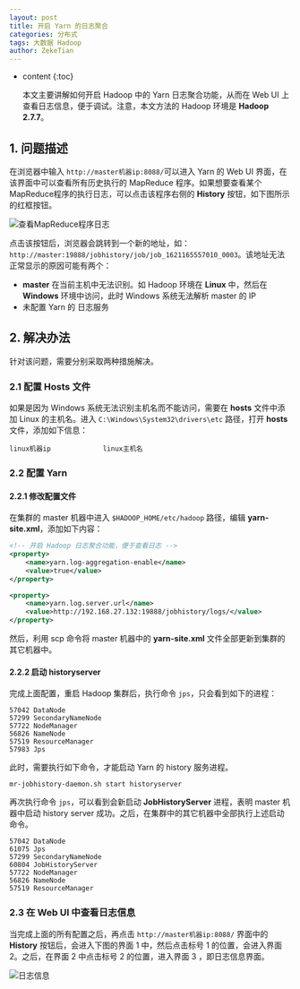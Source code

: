 ```yaml
---
layout: post
title: 开启 Yarn 的日志聚合
categories: 分布式
tags: 大数据 Hadoop
author: ZekeTian
---
```




* content
{:toc}


  本文主要讲解如何开启 Hadoop 中的 Yarn 日志聚合功能，从而在 Web UI 上查看日志信息，便于调试。注意，本文方法的 Hadoop 环境是 **Hadoop 2.7.7**。



## 1. 问题描述

在浏览器中输入 `http://master机器ip:8088/`可以进入 Yarn 的 Web UI 界面，在该界面中可以查看所有历史执行的 MapReduce 程序。如果想要查看某个MapReduce程序的执行日志，可以点击该程序右侧的 **History** 按钮，如下图所示的红框按钮。

![查看MapReduce程序日志](https://zeke-images.oss-cn-hongkong.aliyuncs.com/blog/2021-05-22-enable-yarn-log-aggregation-img1.png)

点击该按钮后，浏览器会跳转到一个新的地址，如：`http://master:19888/jobhistory/job/job_1621165557010_0003`。该地址无法正常显示的原因可能有两个：

- **master** 在当前主机中无法识别。如 Hadoop 环境在 **Linux** 中，然后在 **Windows**  环境中访问，此时 Windows 系统无法解析 master 的 IP
- 未配置 Yarn 的 日志服务

## 2. 解决办法

针对该问题，需要分别采取两种措施解决。

### 2.1 配置 Hosts 文件

如果是因为 Windows 系统无法识别主机名而不能访问，需要在 **hosts** 文件中添加 Linux 的主机名。进入 `C:\Windows\System32\drivers\etc` 路径，打开 **hosts** 文件，添加如下信息：

```
linux机器ip             linux主机名
```

### 2.2 配置 Yarn

#### 2.2.1 修改配置文件

在集群的 master 机器中进入 `$HADOOP_HOME/etc/hadoop` 路径，编辑 **yarn-site.xml**，添加如下内容：

```xml
<!-- 开启 Hadoop 日志聚合功能，便于查看日志 -->
<property>
    <name>yarn.log-aggregation-enable</name>
    <value>true</value>
</property>

<property>
    <name>yarn.log.server.url</name>
    <value>http://192.168.27.132:19888/jobhistory/logs/</value>
</property>

```

然后，利用 scp 命令将 master 机器中的  **yarn-site.xml** 文件全部更新到集群的其它机器中。

#### 2.2.2 启动 historyserver

完成上面配置，重启 Hadoop 集群后，执行命令 `jps`，只会看到如下的进程：

```shell
57042 DataNode
57299 SecondaryNameNode
57722 NodeManager
56826 NameNode
57519 ResourceManager
57983 Jps
```

此时，需要执行如下命令，才能启动 Yarn 的 history 服务进程。

```shell
mr-jobhistory-daemon.sh start historyserver
```

再次执行命令 `jps`，可以看到会新启动 **JobHistoryServer** 进程，表明 master 机器中启动 history server 成功。之后，在集群中的其它机器中全部执行上述启动命令。

```shell
57042 DataNode
61075 Jps
57299 SecondaryNameNode
60804 JobHistoryServer
57722 NodeManager
56826 NameNode
57519 ResourceManager
```

### 2.3 在 Web UI 中查看日志信息

当完成上面的所有配置之后，再点击 `http://master机器ip:8088/` 界面中的  **History** 按钮后，会进入下图的界面 1 中，然后点击标号 1 的位置，会进入界面 2。之后，在界面 2 中点击标号 2 的位置，进入界面 3 ，即日志信息界面。

![日志信息](https://zeke-images.oss-cn-hongkong.aliyuncs.com/blog/2021-05-22-enable-yarn-log-aggregation-img2.png)
